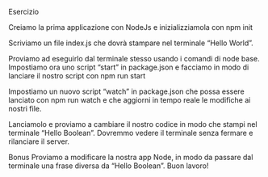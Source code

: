 Esercizio


Creiamo la prima applicazione con NodeJs e inizializziamola con npm init


Scriviamo un file index.js che dovrà stampare nel terminale “Hello World”. 

Proviamo ad eseguirlo dal terminale stesso usando i comandi di node base.
Impostiamo ora uno script “start” in package.json e facciamo in modo di lanciare il nostro script con npm run start


Impostiamo un nuovo script “watch” in package.json che possa essere lanciato con npm run watch e che aggiorni in tempo reale le modifiche ai nostri file. 

Lanciamolo e proviamo a cambiare il nostro codice in modo che stampi nel terminale “Hello Boolean”. Dovremmo vedere il terminale senza fermare e rilanciare il server.



Bonus
Proviamo a modificare la nostra app Node, in modo da passare dal terminale una frase diversa da “Hello Boolean”.
Buon lavoro!